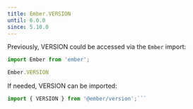 ```yaml
---
title: Ember.VERSION
until: 6.0.0
since: 5.10.0
---
```



Previously, VERSION could be accessed via the `Ember` import:
```js
import Ember from 'ember';

Ember.VERSION

```

 If needed, VERSION can be imported:
```js
import { VERSION } from '@ember/version';```
